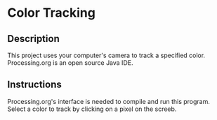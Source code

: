 # Color Tracking

## Description
This project uses your computer's camera to track a specified color. Processing.org is an open source Java IDE. 


## Instructions
Processing.org's interface is needed to compile and run this program. Select a color to track by clicking on a pixel on the screeb.
